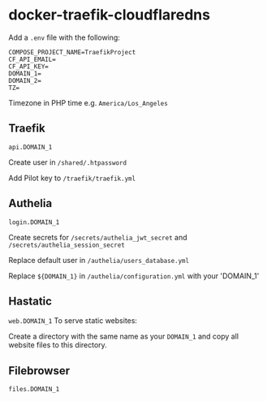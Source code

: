 # docker-traefik-cloudflaredns

Add a `.env` file with the following:

```
COMPOSE_PROJECT_NAME=TraefikProject
CF_API_EMAIL=
CF_API_KEY=
DOMAIN_1=
DOMAIN_2=
TZ=
```
Timezone in PHP time e.g. `America/Los_Angeles`

## Traefik
`api.DOMAIN_1`

Create user in `/shared/.htpassword`

Add Pilot key to `/traefik/traefik.yml`

## Authelia
`login.DOMAIN_1`

Create secrets for `/secrets/authelia_jwt_secret` and `/secrets/authelia_session_secret`

Replace default user in `/authelia/users_database.yml`

Replace `${DOMAIN_1}` in `/authelia/configuration.yml` with your 'DOMAIN_1'

## Hastatic
`web.DOMAIN_1`
To serve static websites:

Create a directory with the same name as your `DOMAIN_1` and copy all website files to this directory.

## Filebrowser
`files.DOMAIN_1`